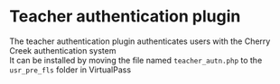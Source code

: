 # Teacher authentication plugin
The teacher authentication plugin authenticates users with the Cherry Creek authentication system<br>
It can be installed by moving the file named `teacher_autn.php` to the `usr_pre_fls` folder in VirtualPass<br>
